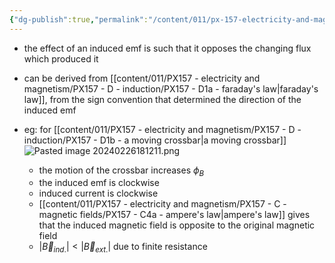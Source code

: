 ```yaml
---
{"dg-publish":true,"permalink":"/content/011/px-157-electricity-and-magnetism/px-157-d-induction/px-157-d1c-lenz-s-law/","noteIcon":"1","created":"2025-08-27T13:14:00.356+01:00","updated":"2024-11-26T20:10:31.000+00:00"}
---
```


- the effect of an induced emf is such that it opposes the changing flux which produced it
- can be derived from [[content/011/PX157 - electricity and magnetism/PX157 - D - induction/PX157 - D1a - faraday's law\|faraday's law]], from the sign convention that determined the direction of the induced emf

- eg: for [[content/011/PX157 - electricity and magnetism/PX157 - D - induction/PX157 - D1b - a moving crossbar\|a moving crossbar]]
	![Pasted image 20240226181211.png](/img/user/pics/Pasted%20image%2020240226181211.png)
	- the motion of the crossbar increases $\phi_{B}$
	- the induced emf is clockwise
	- induced current is clockwise
	- [[content/011/PX157 - electricity and magnetism/PX157 - C - magnetic fields/PX157 - C4a - ampere's law\|ampere's law]] gives that the induced magnetic field is opposite to the original magnetic field
	- $|\vec B_{ind.}| < |\vec B _{ext.}|$ due to finite resistance
